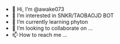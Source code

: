 - 👋 Hi, I’m @awake073
- 👀 I’m interested in SNKR/TAOBAOJD BOT
- 🌱 I’m currently learning phyton
- 💞️ I’m looking to collaborate on ...
- 📫 How to reach me ...

<!---
awake073/awake073 is a ✨ special ✨ repository because its `README.md` (this file) appears on your GitHub profile.
You can click the Preview link to take a look at your changes.
--->
